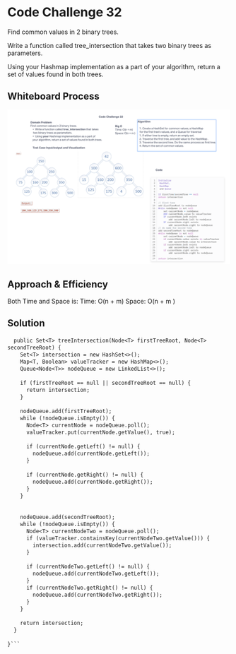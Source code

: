 # Code Challenge 32
Find common values in 2 binary trees.

Write a function called tree_intersection that takes
two binary trees as parameters.

Using your Hashmap implementation as a part of
your algorithm, return a set of values found in both trees.


## Whiteboard Process
![Tree Intersection](./TreeIntersection.png)

## Approach & Efficiency

Both Time and Space is:
Time: O(n + m)
Space: O(n + m )

## Solution
```public class TreeIntersection<T extends Comparable<? super T>> {
  public Set<T> treeIntersection(Node<T> firstTreeRoot, Node<T> secondTreeRoot) {
    Set<T> intersection = new HashSet<>();
    Map<T, Boolean> valueTracker = new HashMap<>();
    Queue<Node<T>> nodeQueue = new LinkedList<>();

    if (firstTreeRoot == null || secondTreeRoot == null) {
      return intersection;
    }

    nodeQueue.add(firstTreeRoot);
    while (!nodeQueue.isEmpty()) {
      Node<T> currentNode = nodeQueue.poll();
      valueTracker.put(currentNode.getValue(), true);

      if (currentNode.getLeft() != null) {
        nodeQueue.add(currentNode.getLeft());
      }

      if (currentNode.getRight() != null) {
        nodeQueue.add(currentNode.getRight());
      }
    }


    nodeQueue.add(secondTreeRoot);
    while (!nodeQueue.isEmpty()) {
      Node<T> currentNodeTwo = nodeQueue.poll();
      if (valueTracker.containsKey(currentNodeTwo.getValue())) {
        intersection.add(currentNodeTwo.getValue());
      }

      if (currentNodeTwo.getLeft() != null) {
        nodeQueue.add(currentNodeTwo.getLeft());
      }
      if (currentNodeTwo.getRight() != null) {
        nodeQueue.add(currentNodeTwo.getRight());
      }
    }

    return intersection;
  }

}```
